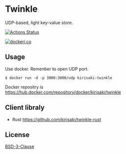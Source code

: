 # Twinkle

UDP-based, light key-value store.

[![Actions Status](https://github.com/kirisaki/twinkle/workflows/test-twinkle/badge.svg)](https://github.com/kirisaki/twinkle/actions)

[![dockeri.co](https://dockeri.co/image/kirisaki/twinkle)](https://hub.docker.com/r/kirisaki/twinkle)

## Usage

Use docker. Remenber to open UDP port.

```shell
$ docker run -d -p 3000:3000/udp kirisaki:twinkle
```

Docker repositry is https://hub.docker.com/repository/docker/kirisaki/twinkle

## Client libraly

- Rust https://github.com/kirisaki/twinkle-rust


## License

[BSD-3-Clause](https://opensource.org/licenses/BSD-3-Clause)
